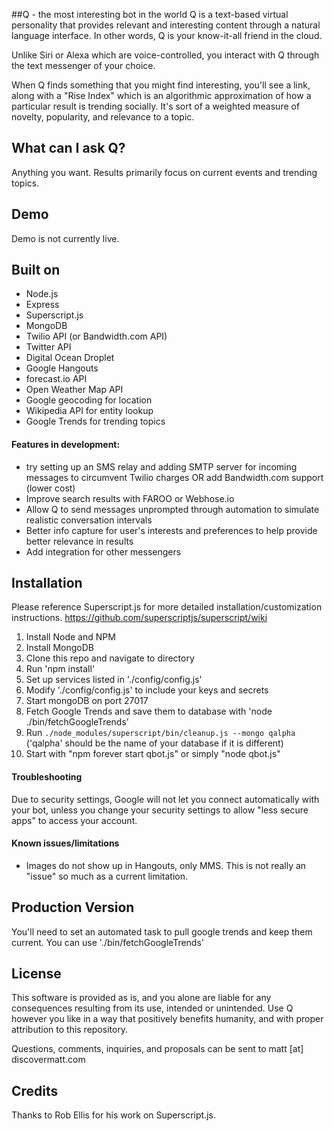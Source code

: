 ##Q - the most interesting bot in the world
Q is a text-based virtual personality that provides relevant and interesting content through a natural language interface. In other words, Q is your know-it-all friend in the cloud.

Unlike Siri or Alexa which are voice-controlled, you interact with Q through the text messenger of your choice.  

When Q finds something that you might find interesting, you'll see a link, along with a "Rise Index" which is an algorithmic approximation of how a particular result is trending socially. It's sort of a weighted measure of novelty, popularity, and relevance to a topic.

## What can I ask Q?

Anything you want. Results primarily focus on current events and trending topics.

## Demo

Demo is not currently live.

## Built on

- Node.js
- Express
- Superscript.js
- MongoDB
- Twilio API (or Bandwidth.com API)
- Twitter API
- Digital Ocean Droplet
- Google Hangouts
- forecast.io API
- Open Weather Map API
- Google geocoding for location
- Wikipedia API for entity lookup
- Google Trends for trending topics


#### Features in development:

- try setting up an SMS relay and adding SMTP server for incoming messages to circumvent Twilio charges OR add Bandwidth.com support (lower cost)
- Improve search results with FAROO or Webhose.io
- Allow Q to send messages unprompted through automation to simulate realistic conversation intervals
- Better info capture for user's interests and preferences to help provide better relevance in results
- Add integration for other messengers


## Installation

Please reference Superscript.js for more detailed installation/customization instructions. https://github.com/superscriptjs/superscript/wiki

1. Install Node and NPM
2. Install MongoDB
3. Clone this repo and navigate to directory
4. Run 'npm install'
5. Set up services listed in './config/config.js'
6. Modify './config/config.js' to include your keys and secrets
7. Start mongoDB on port 27017
8. Fetch Google Trends and save them to database with 'node ./bin/fetchGoogleTrends'
9. Run `./node_modules/superscript/bin/cleanup.js --mongo qalpha` ('qalpha' should be the name of your database if it is different)
10. Start with "npm forever start qbot.js" or simply "node qbot.js"


#### Troubleshooting

Due to security settings, Google will not let you connect automatically with your bot, unless you change your security settings to allow "less secure apps" to access your account.

#### Known issues/limitations
- Images do not show up in Hangouts, only MMS. This is not really an "issue" so much as a current limitation.



## Production Version

You'll need to set an automated task to pull google trends and keep them current. You can use './bin/fetchGoogleTrends'


## License

This software is provided as is, and you alone are liable for any consequences resulting from its use, intended or unintended. Use Q however you like in a way that positively benefits humanity, and with proper attribution to this repository. 

Questions, comments, inquiries, and proposals can be sent to matt [at] discovermatt.com

## Credits

Thanks to Rob Ellis for his work on Superscript.js.  







